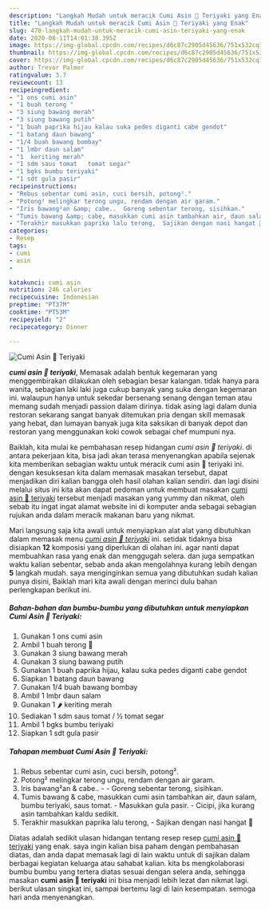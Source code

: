 ```yaml
---
description: "Langkah Mudah untuk meracik Cumi Asin 🍆 Teriyaki yang Enak"
title: "Langkah Mudah untuk meracik Cumi Asin 🍆 Teriyaki yang Enak"
slug: 470-langkah-mudah-untuk-meracik-cumi-asin-teriyaki-yang-enak
date: 2020-08-11T14:01:38.395Z
image: https://img-global.cpcdn.com/recipes/d6c87c2905d45636/751x532cq70/cumi-asin-🍆-teriyaki-foto-resep-utama.jpg
thumbnail: https://img-global.cpcdn.com/recipes/d6c87c2905d45636/751x532cq70/cumi-asin-🍆-teriyaki-foto-resep-utama.jpg
cover: https://img-global.cpcdn.com/recipes/d6c87c2905d45636/751x532cq70/cumi-asin-🍆-teriyaki-foto-resep-utama.jpg
author: Trevor Palmer
ratingvalue: 3.7
reviewcount: 13
recipeingredient:
- "1 ons cumi asin"
- "1 buah terong "
- "3 siung bawang merah"
- "3 siung bawang putih"
- "1 buah paprika hijau kalau suka pedes diganti cabe gendot"
- "1 batang daun bawang"
- "1/4 buah bawang bombay"
- "1 lmbr daun salam"
- "1  keriting merah"
- "1 sdm saus tomat   tomat segar"
- "1 bgks bumbu teriyaki"
- "1 sdt gula pasir"
recipeinstructions:
- "Rebus sebentar cumi asin, cuci bersih, potong²."
- "Potong² melingkar terong ungu, rendam dengan air garam."
- "Iris bawang²an &amp; cabe..  Goreng sebentar terong, sisihkan."
- "Tumis bawang &amp; cabe, masukkan cumi asin tambahkan air, daun salam, bumbu teriyaki, saus tomat. Masukkan gula pasir. Cicipi, jika kurang asin tambahkan kaldu sedikit."
- "Terakhir masukkan paprika lalu terong,  Sajikan dengan nasi hangat 🍚"
categories:
- Resep
tags:
- cumi
- asin
- 

katakunci: cumi asin  
nutrition: 246 calories
recipecuisine: Indonesian
preptime: "PT37M"
cooktime: "PT53M"
recipeyield: "2"
recipecategory: Dinner

---
```



![Cumi Asin 🍆 Teriyaki](https://img-global.cpcdn.com/recipes/d6c87c2905d45636/751x532cq70/cumi-asin-🍆-teriyaki-foto-resep-utama.jpg)

<b><i>cumi asin 🍆 teriyaki</i></b>, Memasak adalah bentuk kegemaran yang menggembirakan dilakukan oleh sebagian besar kalangan. tidak hanya para wanita, sebagian laki laki juga cukup banyak yang suka dengan kegemaran ini. walaupun hanya untuk sekedar bersenang senang dengan teman atau memang sudah menjadi passion dalam dirinya. tidak asing lagi dalam dunia restoran sekarang sangat banyak ditemukan pria dengan skill memasak yang hebat, dan lumayan banyak juga kita saksikan di banyak depot dan restoran yang menggunakan koki cowok sebagai chef mumpuni nya.



Baiklah, kita mulai ke pembahasan resep hidangan <i>cumi asin 🍆 teriyaki</i>. di antara pekerjaan kita, bisa jadi akan terasa menyenangkan apabila sejenak kita memberikan sebagian waktu untuk meracik cumi asin 🍆 teriyaki ini. dengan kesuksesan kita dalam memasak masakan tersebut, dapat menjadikan diri kalian bangga oleh hasil olahan kalian sendiri. dan lagi disini melalui situs ini kita akan dapat pedoman untuk membuat masakan <u>cumi asin 🍆 teriyaki</u> tersebut menjadi masakan yang yummy dan nikmat, oleh sebab itu ingat ingat alamat website ini di komputer anda sebagai sebagian rujukan anda dalam meracik makanan baru yang nikmat.


Mari langsung saja kita awali untuk menyiapkan alat alat yang dibutuhkan dalam memasak menu <u><i>cumi asin 🍆 teriyaki</i></u> ini. setidak tidaknya bisa disiapkan <b>12</b> komposisi yang diperlukan di olahan ini. agar nanti dapat membuahkan rasa yang enak dan menggugah selera. dan juga sempatkan waktu kalian sebentar, sebab anda akan mengolahnya kurang lebih dengan <b>5</b> langkah mudah. saya menginginkan semua yang dibutuhkan sudah kalian punya disini, Baiklah mari kita awali dengan merinci dulu bahan perlengkapan berikut ini.

<!--inarticleads1-->

##### Bahan-bahan dan bumbu-bumbu yang dibutuhkan untuk menyiapkan Cumi Asin 🍆 Teriyaki:

1. Gunakan 1 ons cumi asin
1. Ambil 1 buah terong 🍆
1. Gunakan 3 siung bawang merah
1. Gunakan 3 siung bawang putih
1. Gunakan 1 buah paprika hijau, kalau suka pedes diganti cabe gendot
1. Siapkan 1 batang daun bawang
1. Gunakan 1/4 buah bawang bombay
1. Ambil 1 lmbr daun salam
1. Gunakan 1 🌶️ keriting merah
1. Sediakan 1 sdm saus tomat / ½ tomat segar
1. Ambil 1 bgks bumbu teriyaki
1. Siapkan 1 sdt gula pasir




<!--inarticleads2-->

##### Tahapan membuat Cumi Asin 🍆 Teriyaki:

1. Rebus sebentar cumi asin, cuci bersih, potong².
1. Potong² melingkar terong ungu, rendam dengan air garam.
1. Iris bawang²an &amp; cabe.. -  - Goreng sebentar terong, sisihkan.
1. Tumis bawang &amp; cabe, masukkan cumi asin tambahkan air, daun salam, bumbu teriyaki, saus tomat. - Masukkan gula pasir. - Cicipi, jika kurang asin tambahkan kaldu sedikit.
1. Terakhir masukkan paprika lalu terong,  - Sajikan dengan nasi hangat 🍚




Diatas adalah sedikit ulasan hidangan tentang resep resep <u>cumi asin 🍆 teriyaki</u> yang enak. saya ingin kalian bisa paham dengan pembahasan diatas, dan anda dapat memasak lagi di lain waktu untuk di sajikan dalam berbagai kegiatan keluarga atau sahabat kalian. kita bs mengkolaborasi bumbu bumbu yang tertera diatas sesuai dengan selera anda, sehingga masakan <b>cumi asin 🍆 teriyaki</b> ini bisa menjadi lebih lezat dan nikmat lagi. berikut ulasan singkat ini, sampai bertemu lagi di lain kesempatan. semoga hari anda menyenangkan.

